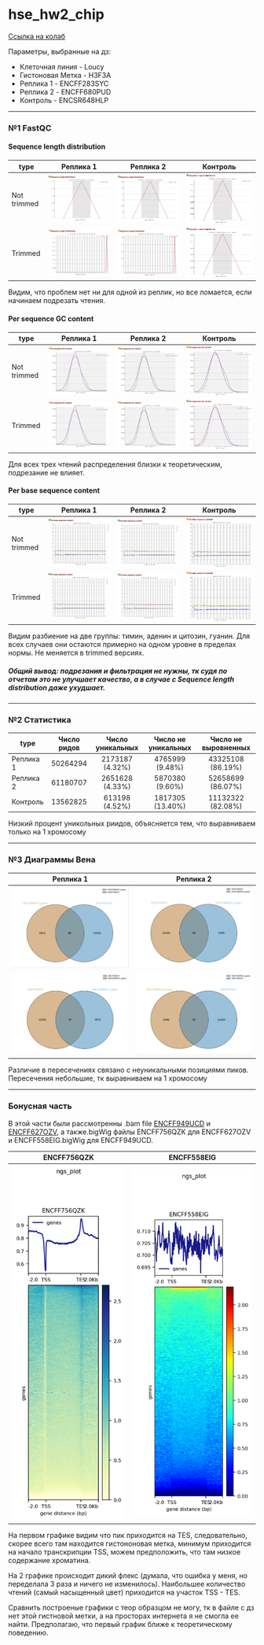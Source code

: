 # hse_hw2_chip

[Ссылка на колаб](https://colab.research.google.com/drive/1Fdh51g5JYCa6pUUOKsSaNGltHarJ-ip3?usp=sharing)

Параметры, выбранные на дз:

  * Клеточная линия - Loucy
  * Гистоновая Метка - H3F3A
  * Реплика 1 - ENCFF283SYC
  * Реплика 2 - ENCFF680PUD
  * Контроль -  ENCSR648HLP
---
### №1 FastQC 
#### Sequence length distribution 

type | Реплика 1 | Реплика 2 | Контроль
--- | --- | --- | ---
Not trimmed | ![](https://github.com/ruanmik/hse_hw2_chip/blob/main/images/1_.png) | ![](https://github.com/ruanmik/hse_hw2_chip/blob/main/images/2_.png) | ![](https://github.com/ruanmik/hse_hw2_chip/blob/main/images/3_.png)
Trimmed | ![](https://github.com/ruanmik/hse_hw2_chip/blob/main/images/1_tr.png) | ![](https://github.com/ruanmik/hse_hw2_chip/blob/main/images/2_tr.png) | ![](https://github.com/ruanmik/hse_hw2_chip/blob/main/images/3_tr.png)

Видим, что проблем нет ни для одной из реплик, но все ломается, если начинаем подрезать чтения. 

#### Per sequence GC content

type | Реплика 1 | Реплика 2 | Контроль
--- | --- | --- | ---
Not trimmed | ![](https://github.com/ruanmik/hse_hw2_chip/blob/main/images/1_1.png) | ![](https://github.com/ruanmik/hse_hw2_chip/blob/main/images/2_1.png) | ![](https://github.com/ruanmik/hse_hw2_chip/blob/main/images/3_1.png)
Trimmed | ![](https://github.com/ruanmik/hse_hw2_chip/blob/main/images/1_tr_1.png) | ![](https://github.com/ruanmik/hse_hw2_chip/blob/main/images/2_tr_1.png) | ![](https://github.com/ruanmik/hse_hw2_chip/blob/main/images/3_tr_1.png)

Для всех трех чтений распределения близки к теоретическим, подрезание не влияет. 

#### Per base sequence content

type | Реплика 1 | Реплика 2 | Контроль
--- | --- | --- | ---
Not trimmed | ![](https://github.com/ruanmik/hse_hw2_chip/blob/main/images/1_2.png) | ![](https://github.com/ruanmik/hse_hw2_chip/blob/main/images/2_2.png) | ![](https://github.com/ruanmik/hse_hw2_chip/blob/main/images/3_2.png)
Trimmed | ![](https://github.com/ruanmik/hse_hw2_chip/blob/main/images/1_tr_2.png) | ![](https://github.com/ruanmik/hse_hw2_chip/blob/main/images/2_tr2.png) | ![](https://github.com/ruanmik/hse_hw2_chip/blob/main/images/3_tr_2.png)

Видим разбиение на две группы: тимин, аденин и цитозин, гуанин. Для всех случаев они остаются примерно на одном уровне в пределах нормы. Не меняется в trimmed версиях. 

##### Общий вывод: подрезания и фильтрация не нужны, тк судя по отчетам это не улучшает качество, а в случае с Sequence length distribution даже ухудшает. 

---
### №2 Статистика

type |  Число ридов| Число уникальных | Число не уникальных | Число не выровненных
--- | :---: | :---: | :---: | :---:
Реплика 1 | 50264294 | 2173187 (4.32%) | 4765999 (9.48%) | 43325108 (86.19%)
Реплика 2 | 61180707 | 2651628 (4.33%) | 5870380 (9.60%) | 52658699 (86.07%)
Контроль  | 13562825 | 613198 (4.52%) | 1817305 (13.40%) | 11132322 (82.08%)

Низкий процент уникольных риидов, объясняется тем, что выравниваем только на 1 хромосому

---
### №3 Диаграммы Вена
Реплика 1 | Реплика 2
--- | ---
![](https://github.com/ruanmik/hse_hw2_chip/blob/main/images/SYC1.png) | ![](https://github.com/ruanmik/hse_hw2_chip/blob/main/images/PUB.png)
![](https://github.com/ruanmik/hse_hw2_chip/blob/main/images/SYC2.png) | ![](https://github.com/ruanmik/hse_hw2_chip/blob/main/images/PUB2.png)

Различие в пересечениях связано с неуникальными позициями пиков. Пересечения небольшие, тк выравниваем на 1 хромосому

---
### Бонусная часть

В этой части были рассмотренны .bam file
[ENCFF949UCD](https://www.encodeproject.org/files/ENCFF949UCD/) и [ENCFF627OZV](https://www.encodeproject.org/files/ENCFF627OZV/), а также.bigWig файлы ENCFF756QZK для ENCFF627OZV и ENCFF558EIG.bigWig для ENCFF949UCD.

ENCFF756QZK | ENCFF558EIG 
--- | ---
![](https://github.com/ruanmik/hse_hw2_chip/blob/main/images/result1.png) | ![](https://github.com/ruanmik/hse_hw2_chip/blob/main/images/result2.png)

На первом графике видим что пик приходится на TES, следовательно, скорее всего там находится гистононовая метка, минимум приходится на начало транскрипции TSS, можем предположить, что там низкое содержание хроматина.

На 2 графике происходит дикий флекс (думала, что ошибка у меня, но переделала 3 раза и ничего не изменилось). Наибольшее количество чтений (самый насыщенный цвет) приходится на участок TSS - TES.

Сравнить построеные графики с теор образцом не могу, тк в файле с дз нет этой гистновой метки, а на просторах интернета я не смогла ее найти. Предполагаю, что первый график ближе к теоретическому поведению.
